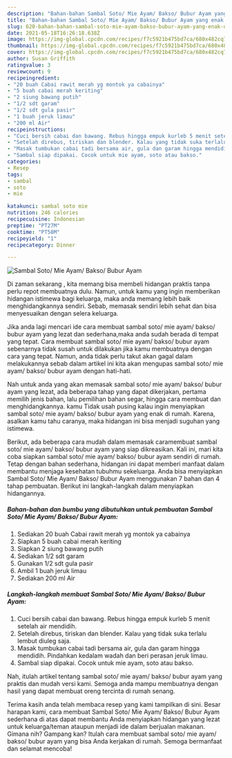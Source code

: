 ```yaml
---
description: "Bahan-bahan Sambal Soto/ Mie Ayam/ Bakso/ Bubur Ayam yang enak dan Mudah Dibuat"
title: "Bahan-bahan Sambal Soto/ Mie Ayam/ Bakso/ Bubur Ayam yang enak dan Mudah Dibuat"
slug: 620-bahan-bahan-sambal-soto-mie-ayam-bakso-bubur-ayam-yang-enak-dan-mudah-dibuat
date: 2021-05-18T16:26:18.638Z
image: https://img-global.cpcdn.com/recipes/f7c5921b475bd7ca/680x482cq70/sambal-soto-mie-ayam-bakso-bubur-ayam-foto-resep-utama.jpg
thumbnail: https://img-global.cpcdn.com/recipes/f7c5921b475bd7ca/680x482cq70/sambal-soto-mie-ayam-bakso-bubur-ayam-foto-resep-utama.jpg
cover: https://img-global.cpcdn.com/recipes/f7c5921b475bd7ca/680x482cq70/sambal-soto-mie-ayam-bakso-bubur-ayam-foto-resep-utama.jpg
author: Susan Griffith
ratingvalue: 3
reviewcount: 9
recipeingredient:
- "20 buah Cabai rawit merah yg montok ya cabainya"
- "5 buah cabai merah keriting"
- "2 siung bawang putih"
- "1/2 sdt garam"
- "1/2 sdt gula pasir"
- "1 buah jeruk limau"
- "200 ml Air"
recipeinstructions:
- "Cuci bersih cabai dan bawang. Rebus hingga empuk kurleb 5 menit setelah air mendidih."
- "Setelah direbus, tiriskan dan blender. Kalau yang tidak suka terlalu lembut diuleg saja."
- "Masak tumbukan cabai tadi bersama air, gula dan garam hingga mendidih. Pindahkan kedalam wadah dan beri perasan jeruk limau."
- "Sambal siap dipakai. Cocok untuk mie ayam, soto atau bakso."
categories:
- Resep
tags:
- sambal
- soto
- mie

katakunci: sambal soto mie 
nutrition: 246 calories
recipecuisine: Indonesian
preptime: "PT27M"
cooktime: "PT58M"
recipeyield: "1"
recipecategory: Dinner

---
```



![Sambal Soto/ Mie Ayam/ Bakso/ Bubur Ayam](https://img-global.cpcdn.com/recipes/f7c5921b475bd7ca/680x482cq70/sambal-soto-mie-ayam-bakso-bubur-ayam-foto-resep-utama.jpg)

Di zaman  sekarang , kita memang bisa membeli hidangan praktis tanpa perlu repot membuatnya dulu. Namun, untuk kamu yang ingin memberikan hidangan istimewa bagi keluarga, maka anda memang lebih baik menghidangkannya sendiri. Sebab, memasak sendiri lebih sehat dan bisa menyesuaikan dengan selera keluarga.

Jika anda lagi mencari ide cara membuat sambal soto/ mie ayam/ bakso/ bubur ayam yang lezat dan sederhana,maka anda sudah berada di tempat yang tepat. Cara membuat sambal soto/ mie ayam/ bakso/ bubur ayam  sebenarnya tidak susah untuk dilakukan jika kamu membuatnya dengan cara yang tepat. Namun, anda tidak perlu takut akan gagal dalam melakukannya 
sebab dalam artikel ini kita akan mengupas sambal soto/ mie ayam/ bakso/ bubur ayam dengan hati-hati.  



Nah untuk anda yang akan memasak sambal soto/ mie ayam/ bakso/ bubur ayam yang lezat, ada beberapa tahap yang dapat dikerjakan, pertama memilih jenis bahan, lalu pemilihan bahan segar, hingga cara membuat dan menghidangkannya. kamu Tidak usah pusing kalau ingin menyiapkan sambal soto/ mie ayam/ bakso/ bubur ayam yang enak di rumah. Karena, asalkan kamu  tahu caranya, maka hidangan ini bisa menjadi suguhan yang istimewa.

Berikut, ada beberapa cara mudah dalam memasak caramembuat sambal soto/ mie ayam/ bakso/ bubur ayam yang siap dikreasikan. Kali ini, mari kita coba siapkan sambal soto/ mie ayam/ bakso/ bubur ayam sendiri di rumah. Tetap dengan bahan sederhana, hidangan ini dapat memberi manfaat dalam membantu menjaga kesehatan tubuhmu sekeluarga. Anda bisa menyiapkan Sambal Soto/ Mie Ayam/ Bakso/ Bubur Ayam menggunakan 7 bahan dan 4 tahap pembuatan. Berikut ini langkah-langkah dalam menyiapkan hidangannya.

<!--inarticleads1-->

##### Bahan-bahan dan bumbu yang dibutuhkan untuk pembuatan Sambal Soto/ Mie Ayam/ Bakso/ Bubur Ayam:

1. Sediakan 20 buah Cabai rawit merah yg montok ya cabainya
1. Siapkan 5 buah cabai merah keriting
1. Siapkan 2 siung bawang putih
1. Sediakan 1/2 sdt garam
1. Gunakan 1/2 sdt gula pasir
1. Ambil 1 buah jeruk limau
1. Sediakan 200 ml Air




<!--inarticleads2-->

##### Langkah-langkah membuat Sambal Soto/ Mie Ayam/ Bakso/ Bubur Ayam:

1. Cuci bersih cabai dan bawang. Rebus hingga empuk kurleb 5 menit setelah air mendidih.
1. Setelah direbus, tiriskan dan blender. Kalau yang tidak suka terlalu lembut diuleg saja.
1. Masak tumbukan cabai tadi bersama air, gula dan garam hingga mendidih. Pindahkan kedalam wadah dan beri perasan jeruk limau.
1. Sambal siap dipakai. Cocok untuk mie ayam, soto atau bakso.




Nah, itulah artikel tentang  sambal soto/ mie ayam/ bakso/ bubur ayam  yang praktis dan mudah versi kami. Semoga anda mampu membuatnya dengan hasil yang dapat membuat oreng tercinta di rumah senang. 

Terima kasih anda telah membaca resep yang kami tampilkan di sini. Besar harapan kami, cara membuat  Sambal Soto/ Mie Ayam/ Bakso/ Bubur Ayam sederhana di atas dapat membantu Anda menyiapkan hidangan yang lezat untuk keluarga/teman ataupun menjadi ide dalam berjualan makanan. Gimana nih? Gampang kan? Itulah cara membuat sambal soto/ mie ayam/ bakso/ bubur ayam yang bisa Anda kerjakan di rumah. Semoga bermanfaat dan selamat mencoba!

